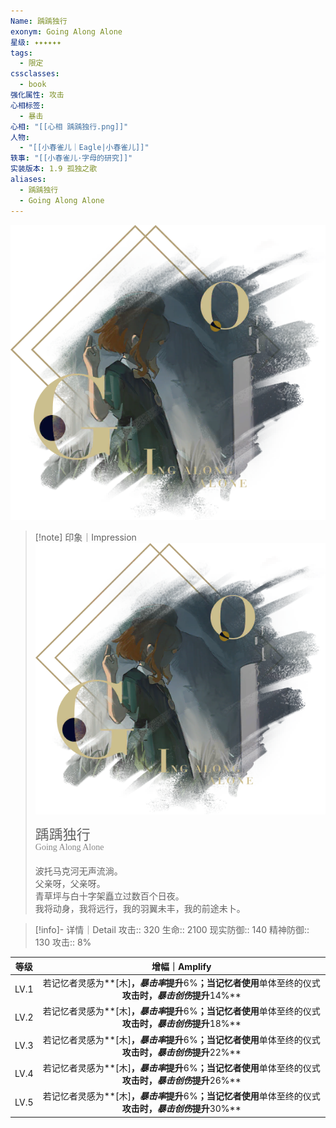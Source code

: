 ```yaml
---
Name: 踽踽独行
exonym: Going Along Alone
星级: ✦✦✦✦✦✦
tags:
  - 限定
cssclasses:
  - book
强化属性: 攻击
心相标签:
  - 暴击
心相: "[[心相 踽踽独行.png]]"
人物:
  - "[[小春雀儿｜Eagle|小春雀儿]]"
轶事: "[[小春雀儿·字母的研究]]"
实装版本: 1.9 孤独之歌
aliases:
  - 踽踽独行
  - Going Along Alone
---
```

![cover](assets/踽踽独行｜Going%20Along%20Alone.assets/心相%20踽踽独行.png)

> [!note] 印象｜Impression
> ![心相 踽踽独行|inlL|300](assets/踽踽独行｜Going%20Along%20Alone.assets/心相%20踽踽独行.png)
> <p style="font-family: '家族宋', sans-serif; font-size: 22px; line-height: 0.75; text-indent: 0;">踽踽独行<br><span style="font-family: serif; font-size: 14px; color: #888888;">Going Along Alone</span></p>
> 
> 波托马克河无声流淌。  
> 父亲呀，父亲呀。  
> 青草坪与白十字架矗立过数百个日夜。  
> 我将动身，我将远行，我的羽翼未丰，我的前途未卜。

> [!info]- 详情｜Detail
> 攻击:: 320
> 生命:: 2100
> 现实防御:: 140
> 精神防御:: 130
> 攻击:: 8%

| 等级 |                        增幅｜Amplify                         |
| :--: | :----------------------------------------------------------: |
| LV.1 | 若记忆者灵感为**[木]**，*暴击率*提升**6%**；当记忆者使用**单体至终的仪式**攻击时，*暴击创伤*提升**14%** |
| LV.2 | 若记忆者灵感为**[木]**，*暴击率*提升**6%**；当记忆者使用**单体至终的仪式**攻击时，*暴击创伤*提升**18%** |
| LV.3 | 若记忆者灵感为**[木]**，*暴击率*提升**6%**；当记忆者使用**单体至终的仪式**攻击时，*暴击创伤*提升**22%** |
| LV.4 | 若记忆者灵感为**[木]**，*暴击率*提升**6%**；当记忆者使用**单体至终的仪式**攻击时，*暴击创伤*提升**26%** |
| LV.5 | 若记忆者灵感为**[木]**，*暴击率*提升**6%**；当记忆者使用**单体至终的仪式**攻击时，*暴击创伤*提升**30%** |
